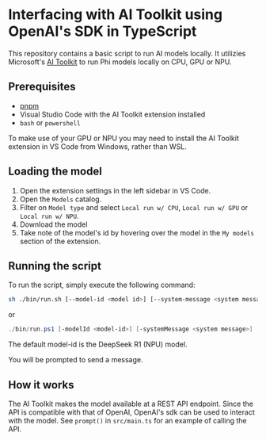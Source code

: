 # Interfacing with AI Toolkit using OpenAI's SDK in TypeScript

This repository contains a basic script to run AI models locally. It utilizies Microsoft's [AI Toolkit](https://learn.microsoft.com/en-us/windows/ai/toolkit/toolkit-getting-started) to run Phi models locally on CPU, GPU or NPU.


## Prerequisites

- [pnpm](https://pnpm.io/)
- Visual Studio Code with the AI Toolkit extension installed
- `bash` or `powershell`

To make use of your GPU or NPU you may need to install the AI Toolkit extension in VS Code from Windows, rather than WSL.


## Loading the model

1. Open the extension settings in the left sidebar in VS Code.
2. Open the `Models` catalog.
3. Filter on `Model type` and select `Local run w/ CPU`, `Local run w/ GPU` or `Local run w/ NPU`.
4. Download the model
5. Take note of the model's id by hovering over the model in the `My models` section of the extension.


## Running the script

To run the script, simply execute the following command:

```sh
sh ./bin/run.sh [--model-id <model id>] [--system-message <system message>] [--conversation-id <conversation id>] [--wrap <wrap at column>]
```

or

```powershell
./bin/run.ps1 [-modelId <model-id>] [-systemMessage <system message>] [-conversationId <conversation id>] [-wrap <wrap at column>]
```

The default model-id is the DeepSeek R1 (NPU) model.

You will be prompted to send a message.


## How it works

The AI Toolkit makes the model available at a REST API endpoint. Since the API is compatible with that of
OpenAI, OpenAI's sdk can be used to interact with the model. See `prompt()` in `src/main.ts` for
an example of calling the API.
